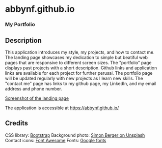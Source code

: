 # abbynf.github.io
### My Portfolio

## Description
This application introduces my style, my projects, and how to contact me. The landing page showcases my dedication to simple but beatiful web pages that are responsive to different screen sizes. The "portfolio" page displays past projects with a short description. Github links and application links are available for each project for further perusal. The portfolio page will be updated regularly with new projects as I learn new skills. The "contact me" page has links to my github page, my LinkedIn, and my email address and phone number. 

[Screenshot of the landing page](assets/landingpage.png)

The application is accessible at https://abbynf.github.io/

## Credits
CSS library: [Bootstrap](https://getbootstrap.com/)
Background photo: [Simon Berger on Unsplash](https://unsplash.com/@8moments)
Contact icons: [Font Awesome](https://fontawesome.com/)
Fonts: [Google fonts](https://fonts.google.com/)


